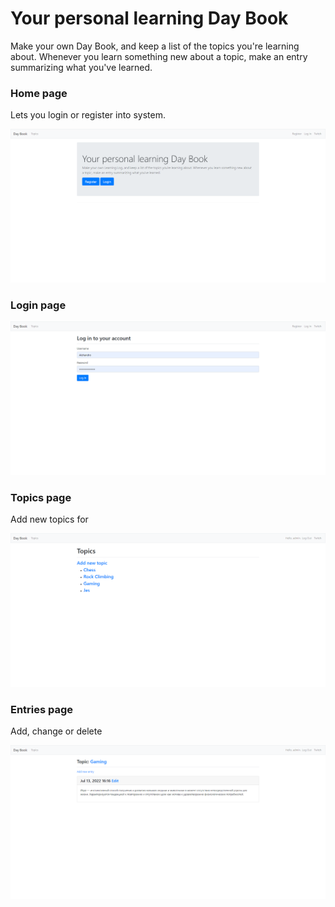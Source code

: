 # Your personal learning Day Book

Make your own Day Book, and keep a list of the topics you're learning about. Whenever you learn something new about a topic, make an entry summarizing what you've learned.

### Home page
Lets you login or register into system.

![alt text](https://github.com/sQimy/Day-Book-Django/blob/main/overview/chrome_BETbyS5a0X.png?raw=true)


### Login page

![alt text](https://github.com/sQimy/Day-Book-Django/blob/main/overview/chrome_cZHCIUEqhg.png?raw=true)


### Topics page
Add new topics for 

![alt text](https://github.com/sQimy/Day-Book-Django/blob/main/overview/chrome_PiN6UoetMo.png?raw=true)


### Entries page

Add, change or delete

![alt text](https://github.com/sQimy/Day-Book-Django/blob/main/overview/chrome_JzsCFubzZb.png?raw=true)




